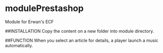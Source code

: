 # modulePrestashop
Module for Erwan's ECF 

##INSTALLATION
Copy the content on a new folder into module directory.

##FUNCTION
When you select an article for details, a player launch a music automatically.

